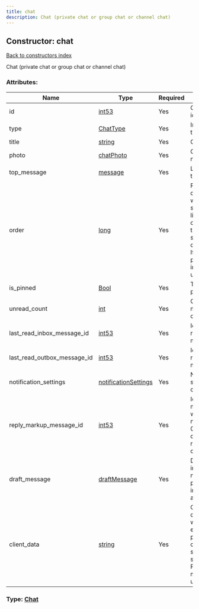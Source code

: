 ```yaml
---
title: chat
description: Chat (private chat or group chat or channel chat)
---
```

## Constructor: chat  
[Back to constructors index](index.md)



Chat (private chat or group chat or channel chat)

### Attributes:

| Name     |    Type       | Required | Description |
|----------|---------------|----------|-------------|
|id|[int53](../types/int53.md) | Yes|Chat unique identifier|
|type|[ChatType](../types/ChatType.md) | Yes|Information about type of the chat|
|title|[string](../types/string.md) | Yes|Chat title|
|photo|[chatPhoto](../constructors/chatPhoto.md) | Yes|Chat photo, nullable|
|top\_message|[message](../constructors/message.md) | Yes|Last message in the chat, nullable|
|order|[long](../types/long.md) | Yes|Parameter by descending of which chats are sorted in the chat list. If order of two chats is equal, then they need to be sorted by id also in descending order. If order == 0, position of the chat in the list is undetermined|
|is\_pinned|[Bool](../types/Bool.md) | Yes|True, if the chat is pinned|
|unread\_count|[int](../types/int.md) | Yes|Count of unread messages in the chat|
|last\_read\_inbox\_message\_id|[int53](../types/int53.md) | Yes|Identifier of last read incoming message|
|last\_read\_outbox\_message\_id|[int53](../types/int53.md) | Yes|Identifier of last read outgoing message|
|notification\_settings|[notificationSettings](../constructors/notificationSettings.md) | Yes|Notification settings for this chat|
|reply\_markup\_message\_id|[int53](../types/int53.md) | Yes|Identifier of the message from which reply markup need to be used or 0 if there is no default custom reply markup in the chat|
|draft\_message|[draftMessage](../constructors/draftMessage.md) | Yes|Draft of a message in the chat, nullable. parse_mode in input_message_text always will be null|
|client\_data|[string](../types/string.md) | Yes|Client specified data, associated with the chat. For example, chat position or local chat notification settings may be stored here. Persistent if message db is used|



### Type: [Chat](../types/Chat.md)


